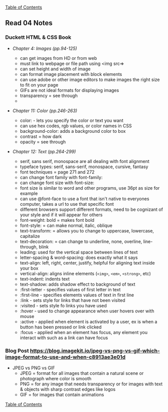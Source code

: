 [Table of Contents](https://jon-gitter.github.io/reading-notes/)

## Read 04 Notes

### Duckett HTML & CSS Book
- _Chapter 4: Images (pp.94-125)_
  - can get images from HD or from web
  - must link to webpage or file path using <img src=>
  - can set height and width of image
  - can format image placement with block elements
  - can use adobe or other image editors to make images the right size to fit on your page
  - GIFs are not ideal formats for displaying images
  - transparency = see through
  - 


- _Chapter 11: Color (pp.246-263)_
  - color: - lets you specify the color or text you want
  - can use hex codes, rgb values, or color names in CSS
  - background-color: adds a background color to box 
  - contrast = how dark
  - opacity = see through
  


- _Chapter 12: Text (pp.264-299)_
  - serif, sans serif, monospace are all dealing with font alignment
  - typeface types: serif, sans-serif, monospace, cursive, fantasy
  - font techniques = page 271 and 272
  - can change font family with font-family:
  - can change font size with font-size:
  - font size is similar to word and other programs, use 36pt as size for example
  - can use @font-face to use a font that isn't native to everyones computer, takes a url to use that specific font
  - different browsers support different formats, need to be cognizant of your style and if it will appear for others
  - font-weight: bold = makes font bold
  - font-style: = can make normal, italic, oblique
  - text-transform: = allows you to change to uppercase, lowercase, capitalize
  - text-decoration: = can change to underline, none, overline, line-through, blink
  - leading: used for the vertical space between lines of text
  - letter-spacing & word-spacing: does exactly what it says
  - text-align: left, right, center, justify, helpful for aligning text inside your box
  - vertical-align: aligns inline elements (`<img>`, `<em>`, `<strong>`, etc)
  - text-indent: indents text
  - text-shadow: adds shadow effect to background of text
  - :first-letter - specifies values of first letter in text
  - :first-line - specifies elements values of text in first line
  - :link - sets style for links that have not been visited
  - :visited - sets style fo links you have used
  - :hover - used to change appearance when user hovers over with mouse
  - :active - applied when element is activated by a user, ex is when a button has been pressed or link clicked
  - :focus - applied when an element has focus, any element you interact with such as a link can have focus





### Blog Post https://blog.imagekit.io/jpeg-vs-png-vs-gif-which-image-format-to-use-and-when-c8913ae3e01d
- JPEG vs PNG vs GIF
  - JPEG = format for all images that contain a natural scene or photograph where color is smooth
  - PNG = for any image that needs transparency or for images with text & objects with sharp contrast edges like logos
  - GIF = for images that contain animations


[Table of Contents](https://jon-gitter.github.io/reading-notes/)